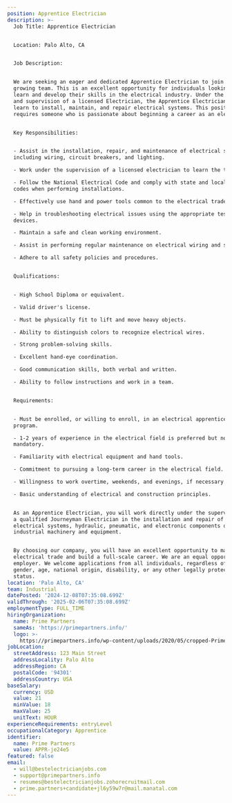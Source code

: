 ```yaml
---
position: Apprentice Electrician
description: >-
  Job Title: Apprentice Electrician


  Location: Palo Alto, CA


  Job Description:


  We are seeking an eager and dedicated Apprentice Electrician to join our
  growing team. This is an excellent opportunity for individuals looking to
  learn and develop their skills in the electrical industry. Under the guidance
  and supervision of a licensed Electrician, the Apprentice Electrician will
  learn to install, maintain, and repair electrical systems. This position
  requires someone who is passionate about beginning a career as an electrician.


  Key Responsibilities:


  - Assist in the installation, repair, and maintenance of electrical systems
  including wiring, circuit breakers, and lighting.

  - Work under the supervision of a licensed electrician to learn the trade.

  - Follow the National Electrical Code and comply with state and local building
  codes when performing installations.

  - Effectively use hand and power tools common to the electrical trade.

  - Help in troubleshooting electrical issues using the appropriate testing
  devices.

  - Maintain a safe and clean working environment.

  - Assist in performing regular maintenance on electrical wiring and systems.

  - Adhere to all safety policies and procedures.


  Qualifications:


  - High School Diploma or equivalent.

  - Valid driver's license.

  - Must be physically fit to lift and move heavy objects.

  - Ability to distinguish colors to recognize electrical wires.

  - Strong problem-solving skills.

  - Excellent hand-eye coordination.

  - Good communication skills, both verbal and written.

  - Ability to follow instructions and work in a team.


  Requirements:


  - Must be enrolled, or willing to enroll, in an electrical apprenticeship
  program.

  - 1-2 years of experience in the electrical field is preferred but not
  mandatory.

  - Familiarity with electrical equipment and hand tools.

  - Commitment to pursuing a long-term career in the electrical field.

  - Willingness to work overtime, weekends, and evenings, if necessary.

  - Basic understanding of electrical and construction principles.


  As an Apprentice Electrician, you will work directly under the supervision of
  a qualified Journeyman Electrician in the installation and repair of
  electrical systems, hydraulic, pneumatic, and electronic components of
  industrial machinery and equipment.


  By choosing our company, you will have an excellent opportunity to master the
  electrical trade and build a full-scale career. We are an equal opportunity
  employer. We welcome applications from all individuals, regardless of race,
  gender, age, national origin, disability, or any other legally protected
  status.
location: 'Palo Alto, CA'
team: Industrial
datePosted: '2024-12-08T07:35:08.699Z'
validThrough: '2025-02-06T07:35:08.699Z'
employmentType: FULL_TIME
hiringOrganization:
  name: Prime Partners
  sameAs: 'https://primepartners.info/'
  logo: >-
    https://primepartners.info/wp-content/uploads/2020/05/cropped-Prime-Partners-Logo-NO-BG-1-1.png
jobLocation:
  streetAddress: 123 Main Street
  addressLocality: Palo Alto
  addressRegion: CA
  postalCode: '94301'
  addressCountry: USA
baseSalary:
  currency: USD
  value: 21
  minValue: 18
  maxValue: 25
  unitText: HOUR
experienceRequirements: entryLevel
occupationalCategory: Apprentice
identifier:
  name: Prime Partners
  value: APPR-je24e5
featured: false
email:
  - will@bestelectricianjobs.com
  - support@primepartners.info
  - resumes@bestelectricianjobs.zohorecruitmail.com
  - prime.partners+candidate+jl6y59w7r@mail.manatal.com
---
```


